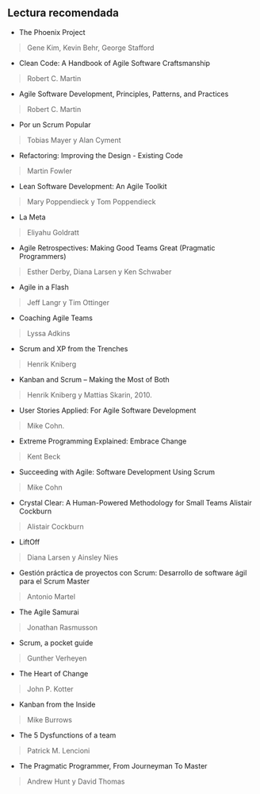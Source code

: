 ## **Lectura recomendada**

- The Phoenix Project
> Gene Kim, Kevin Behr, George Stafford

- Clean Code: A Handbook of Agile Software Craftsmanship 
> Robert C. Martin

- Agile Software Development, Principles, Patterns, and Practices
> Robert C. Martin

- Por un Scrum Popular
> Tobias Mayer y Alan Cyment

- Refactoring: Improving the Design -  Existing Code
> Martin Fowler

- Lean Software Development: An Agile Toolkit 
> Mary Poppendieck y Tom Poppendieck

- La Meta
> Eliyahu Goldratt

- Agile Retrospectives: Making Good Teams Great (Pragmatic Programmers) 
> Esther Derby, Diana Larsen y Ken Schwaber

- Agile in a Flash
> Jeff Langr y Tim Ottinger

- Coaching Agile Teams
> Lyssa Adkins

- Scrum and XP from the Trenches
> Henrik Kniberg

- Kanban and Scrum – Making the Most of Both
> Henrik Kniberg y Mattias Skarin, 2010.

- User Stories Applied: For Agile Software Development 
> Mike Cohn.

- Extreme Programming Explained: Embrace Change 
> Kent Beck

- Succeeding with Agile: Software Development Using Scrum 
> Mike Cohn

- Crystal Clear: A Human-Powered Methodology for Small Teams Alistair Cockburn
> Alistair Cockburn

- LiftOff 
> Diana Larsen y Ainsley Nies

- Gestión práctica de proyectos con Scrum: Desarrollo de software ágil para el Scrum Master
> Antonio Martel

- The Agile Samurai
> Jonathan Rasmusson

- Scrum, a pocket guide
> Gunther Verheyen

- The Heart of Change
> John P. Kotter

- Kanban from the Inside
> Mike Burrows

- The 5 Dysfunctions of a team
> Patrick M. Lencioni

- The Pragmatic Programmer, From Journeyman To Master
> Andrew Hunt y David Thomas
